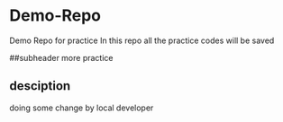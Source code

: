 # Demo-Repo
Demo Repo for practice
In this repo all the practice codes will be saved

##subheader
more practice

## desciption
doing some change by local developer